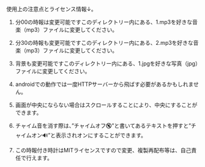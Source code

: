 使用上の注意点とライセンス情報↓。

1. 分00の時報は変更可能ですこのディレクトリー内にある、1.mp3を好きな音楽（mp3）ファイルに変更してください。

2. 分30の時報も変更可能ですこのディレクトリー内にある、2.mp3を好きな音楽（mp3）ファイルに変更してください。

3. 背景も変更可能ですこのディレクトリー内にある、1.jpgを好きな写真（jpg）ファイルに変更してください。

4. androidでの動作では一度HTTPサーバーから飛ばす必要があるかもしれません。

5. 画面が中央にならない場合はスクロールすることにより、中央にすることができます。

6. チャイム音を消す際は、”チャイムオフ🔇”と書いてあるテキストを押すと”チャイムオン🔊”と表示されオンにすることができます。

7. この時報付き時計はMITライセンスですので変更、複製再配布等は、自己責任で行えます。
